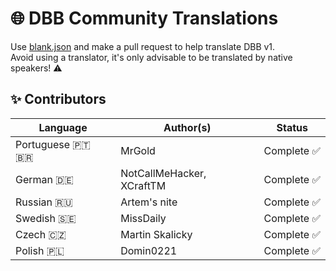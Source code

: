 # 🌐 DBB Community Translations
Use [blank.json](blank.json) and make a pull request to help translate DBB v1.<br>
Avoid using a translator, it's only advisable to be translated by native speakers! ⚠️

## ✨ Contributors
| Language        | Author(s)                 | Status      |
| --------------- | ------------------------- | ----------- |
| Portuguese 🇵🇹 🇧🇷 | MrGold                    | Complete ✅ |
| German 🇩🇪       | NotCallMeHacker, XCraftTM | Complete ✅ |
| Russian 🇷🇺      | Artem's nite              | Complete ✅ |
| Swedish 🇸🇪      | MissDaily                  | Complete ✅|
| Czech 🇨🇿        | Martin Skalicky            | Complete ✅|
| Polish 🇵🇱       | Domin0221                  | Complete ✅|
